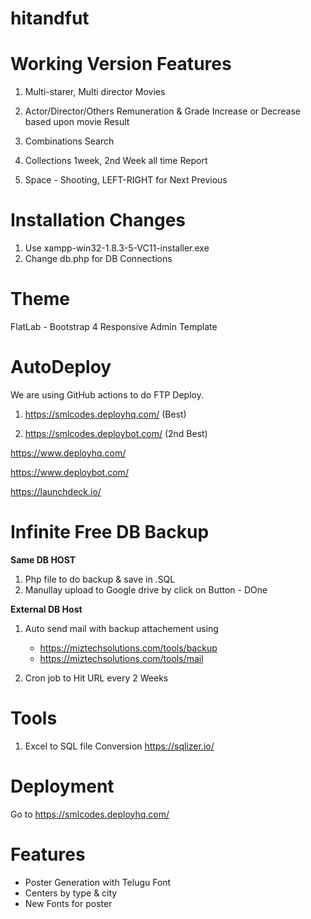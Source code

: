 # hitandfut
Working Version Features
=========================================================
1. Multi-starer, Multi director Movies

2. Actor/Director/Others Remuneration & Grade Increase or Decrease based upon movie Result

3. Combinations Search

4. Collections 1week, 2nd Week all time Report

5. Space - Shooting, LEFT-RIGHT for Next Previous


Installation Changes
======================================
1. Use xampp-win32-1.8.3-5-VC11-installer.exe
2. Change db.php for DB Connections 


Theme
===========
FlatLab - Bootstrap 4 Responsive Admin Template


AutoDeploy
======================================
We are using GitHub actions to do FTP Deploy.
1. https://smlcodes.deployhq.com/ (Best)

2. https://smlcodes.deploybot.com/ (2nd Best)

https://www.deployhq.com/

https://www.deploybot.com/

https://launchdeck.io/



Infinite Free DB Backup
======================================
**Same DB HOST**
1. Php file to do backup & save in .SQL
2. Manullay upload to Google drive by click on Button - DOne


**External DB Host**
1. Auto send mail with backup attachement using 
    - https://miztechsolutions.com/tools/backup
    - https://miztechsolutions.com/tools/mail

2. Cron job to Hit URL every 2 Weeks




# Tools 
1. Excel to SQL file Conversion
https://sqlizer.io/



# Deployment

Go to https://smlcodes.deployhq.com/



# Features
- Poster Generation with Telugu Font
- Centers by type & city
- New Fonts for poster 




